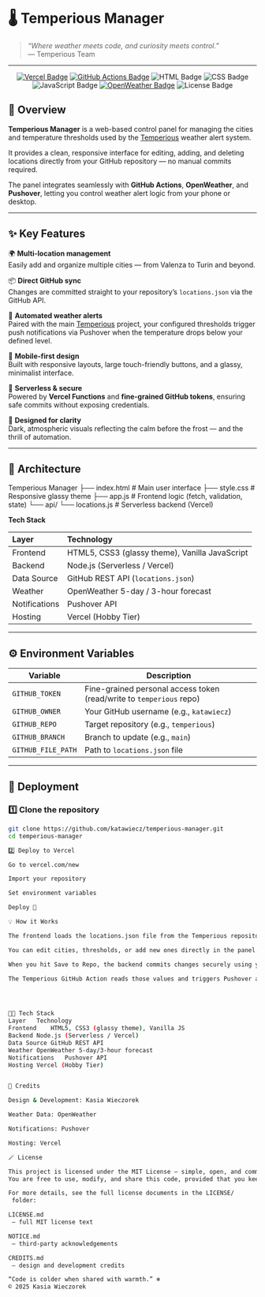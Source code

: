 # 🌡️ Temperious Manager

> *“Where weather meets code, and curiosity meets control.”*  
> — Temperious Team  

---

<p align="center">
  <a href="https://vercel.com"><img src="https://img.shields.io/badge/Deployed%20on-Vercel-000000?style=for-the-badge&logo=vercel" alt="Vercel Badge"/></a>
  <a href="https://github.com/katawiecz/temperious-manager/actions"><img src="https://img.shields.io/github/actions/workflow/status/katawiecz/temperious-manager/deploy.yml?style=for-the-badge&logo=github&label=GitHub%20Actions" alt="GitHub Actions Badge"/></a>
  <img src="https://img.shields.io/badge/HTML5-%23E34F26?style=for-the-badge&logo=html5&logoColor=white" alt="HTML Badge"/>
  <img src="https://img.shields.io/badge/CSS3-%231572B6?style=for-the-badge&logo=css3&logoColor=white" alt="CSS Badge"/>
  <img src="https://img.shields.io/badge/JavaScript-%23F7DF1E?style=for-the-badge&logo=javascript&logoColor=black" alt="JavaScript Badge"/>
  <a href="https://openweathermap.org"><img src="https://img.shields.io/badge/OpenWeather-API-orange?style=for-the-badge&logo=icloud&logoColor=white" alt="OpenWeather Badge"/></a>
  <img src="https://img.shields.io/badge/License-Custom%20NonCommercial-blueviolet?style=for-the-badge" alt="License Badge"/>
</p>

## 🧭 Overview

**Temperious Manager** is a web-based control panel for managing the cities and temperature thresholds used by the [Temperious](https://github.com/katawiecz/temperious) weather alert system.  

It provides a clean, responsive interface for editing, adding, and deleting locations directly from your GitHub repository — no manual commits required.  

The panel integrates seamlessly with **GitHub Actions**, **OpenWeather**, and **Pushover**, letting you control weather alert logic from your phone or desktop.


---

## ✨ Key Features

🌍 **Multi-location management**  
Easily add and organize multiple cities — from Valenza to Turin and beyond.

📦 **Direct GitHub sync**  
Changes are committed straight to your repository’s `locations.json` via the GitHub API.

🔔 **Automated weather alerts**  
Paired with the main [Temperious](https://github.com/katawiecz/temperious) project, your configured thresholds trigger push notifications via Pushover when the temperature drops below your defined level.

📱 **Mobile-first design**  
Built with responsive layouts, large touch-friendly buttons, and a glassy, minimalist interface.

💾 **Serverless & secure**  
Powered by **Vercel Functions** and **fine-grained GitHub tokens**, ensuring safe commits without exposing credentials.

🎨 **Designed for clarity**  
Dark, atmospheric visuals reflecting the calm before the frost — and the thrill of automation.

---

## 🧩 Architecture



Temperious Manager
├── index.html # Main user interface
├── style.css # Responsive glassy theme
├── app.js # Frontend logic (fetch, validation, state)
└── api/
└── locations.js # Serverless backend (Vercel)




**Tech Stack**

| Layer | Technology |
|:------|:------------|
| Frontend | HTML5, CSS3 (glassy theme), Vanilla JavaScript |
| Backend | Node.js (Serverless / Vercel) |
| Data Source | GitHub REST API (`locations.json`) |
| Weather | OpenWeather 5-day / 3-hour forecast |
| Notifications | Pushover API |
| Hosting | Vercel (Hobby Tier) |

---

## ⚙️ Environment Variables

| Variable | Description |
|-----------|-------------|
| `GITHUB_TOKEN` | Fine-grained personal access token (read/write to `temperious` repo) |
| `GITHUB_OWNER` | Your GitHub username (e.g., `katawiecz`) |
| `GITHUB_REPO` | Target repository (e.g., `temperious`) |
| `GITHUB_BRANCH` | Branch to update (e.g., `main`) |
| `GITHUB_FILE_PATH` | Path to `locations.json` file |

---

## 🚀 Deployment

### 1️⃣ Clone the repository
```bash
git clone https://github.com/katawiecz/temperious-manager.git
cd temperious-manager

2️⃣ Deploy to Vercel

Go to vercel.com/new

Import your repository

Set environment variables

Deploy 🎉

💡 How it Works

The frontend loads the locations.json file from the Temperious repository through the GitHub API.

You can edit cities, thresholds, or add new ones directly in the panel.

When you hit Save to Repo, the backend commits changes securely using your GitHub token.

The Temperious GitHub Action reads those values and triggers Pushover alerts when tomorrow’s minimum temperature is below your threshold.




🧑‍💻 Tech Stack
Layer	Technology
Frontend	HTML5, CSS3 (glassy theme), Vanilla JS
Backend	Node.js (Serverless / Vercel)
Data Source	GitHub REST API
Weather	OpenWeather 5-day/3-hour forecast
Notifications	Pushover API
Hosting	Vercel (Hobby Tier)


🧊 Credits

Design & Development: Kasia Wieczorek

Weather Data: OpenWeather

Notifications: Pushover

Hosting: Vercel

🪄 License

This project is licensed under the MIT License — simple, open, and community-friendly.
You are free to use, modify, and share this code, provided that you keep the original copyright notice.

For more details, see the full license documents in the LICENSE/
 folder:

LICENSE.md
 — full MIT license text

NOTICE.md
 — third-party acknowledgements

CREDITS.md
 — design and development credits

“Code is colder when shared with warmth.” ❄️
© 2025 Kasia Wieczorek